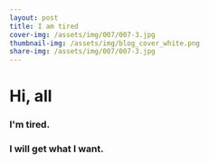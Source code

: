 ```yaml
---
layout: post
title: I am tired
cover-img: /assets/img/007/007-3.jpg
thumbnail-img: /assets/img/blog_cover_white.png
share-img: /assets/img/007/007-3.jpg
---
```


# Hi, all

### I'm tired.

### I will get what I want.